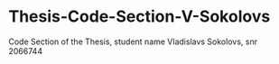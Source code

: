 # Thesis-Code-Section-V-Sokolovs
Code Section of the Thesis, student name Vladislavs Sokolovs, snr 2066744
